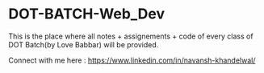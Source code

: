 # DOT-BATCH-Web_Dev
This is the place where all notes + assignements + code of every class of DOT Batch(by Love Babbar) will be provided.

Connect with me here : https://www.linkedin.com/in/navansh-khandelwal/
